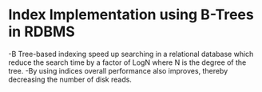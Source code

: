 # Index Implementation using B-Trees in RDBMS

-B Tree-based indexing speed up searching in a relational database which reduce the search time by a factor of LogN
 where N is the degree of the tree.
-By using indices overall performance also improves, thereby decreasing the number
 of disk reads.

